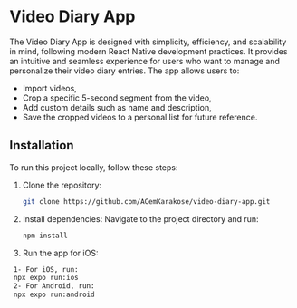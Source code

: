 # Video Diary App

The Video Diary App is designed with simplicity, efficiency, and scalability in mind, following modern React Native development practices. It provides an intuitive and seamless experience for users who want to manage and personalize their video diary entries. The app allows users to:
* Import videos,
* Crop a specific 5-second segment from the video,
* Add custom details such as name and description,
* Save the cropped videos to a personal list for future reference.


## Installation

To run this project locally, follow these steps:

1. Clone the repository:
   ```bash
   git clone https://github.com/ACemKarakose/video-diary-app.git

2. Install dependencies: Navigate to the project directory and run:
   ```bash
   npm install

3. Run the app for iOS:
  ```bash
   1- For iOS, run:
   npx expo run:ios
   2- For Android, run:
   npx expo run:android
